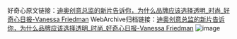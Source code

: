 好奇心原文链接：[迪奥创意总监的新片告诉你，为什么品牌应该选择透明_时尚_好奇心日报-Vanessa Friedman](https://www.qdaily.com/articles/8114.html)
WebArchive归档链接：[迪奥创意总监的新片告诉你，为什么品牌应该选择透明_时尚_好奇心日报-Vanessa Friedman](http://web.archive.org/web/20190623152145/https://www.qdaily.com/articles/8114.html)
![image](http://ww3.sinaimg.cn/large/007d5XDply1g3vapukuudj30u05hj7wi)